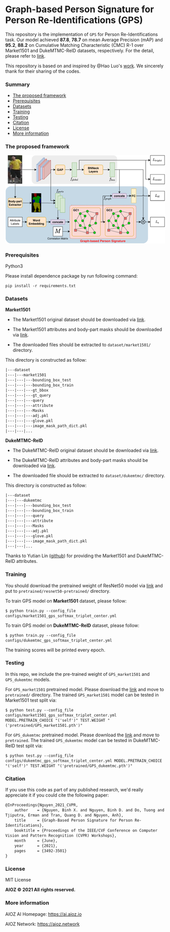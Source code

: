 # Graph-based Person Signature for Person Re-Identifications (GPS)

This repository is the implementation of `GPS` for Person Re-Identifications task. Our model achieved **87.8**, **78.7** on mean Average Precision (mAP) and **95.2**, **88.2** on Cumulative Matching Characteristic (CMC) R-1 over Market1501 and DukeMTMC-ReID datasets, respectively. For the detail, please refer to [link](https://arxiv.org/pdf/2104.06770.pdf).

This repository is based on and inspired by @Hao Luo's [work](https://github.com/michuanhaohao/reid-strong-baseline). We sincerely thank for their sharing of the codes.
### Summary

* [The proposed framework](#the-proposed-framework)
* [Prerequisites](#prerequisites)
* [Datasets](#datasets)
* [Training](#training)
* [Testing](#testing)
* [Citation](#citation)
* [License](#license)
* [More information](#more-information)

### The proposed framework 

![Illustration of the proposed framework](misc/framework.png)

### Prerequisites

Python3

Please install dependence package by run following command:
```
pip install -r requirements.txt
```

### Datasets

**Market1501**

* The Market1501 original dataset should be downloaded via [link](https://www.kaggle.com/pengcw1/market-1501/data).

* The Market1501 attributes and body-part masks should be downloaded via [link](https://vision.aioz.io/f/7e70595885de49b7add6/?dl=1).

* The downloaded files should be extracted to `dataset/market1501/` directory.

This directory is constructed as follow:   
```
|---dataset   
|---|---market1501   
|---|---|---bounding_box_test
|---|---|---bounding_box_train
|---|---|---gt_bbox
|---|---|---gt_query
|---|---|---query
|---|---|---attribute
|---|---|---Masks
|---|---|---adj.pkl
|---|---|---glove.pkl
|---|---|---image_mask_path_dict.pkl
|---|---|...
```

**DukeMTMC-ReID**

* The DukeMTMC-ReID original dataset should be downloaded via [link](https://drive.google.com/u/0/uc?export=download&confirm=_Npo&id=1jjE85dRCMOgRtvJ5RQV9-Afs-2_5dY3O).

* The DukeMTMC-ReID attributes and body-part masks should be downloaded via [link](https://vision.aioz.io/f/5943c5d37fe44da4ba38/?dl=1).

* The downloaded file should be extracted to `dataset/dukemtmc/` directory.

This directory is constructed as follow:   
```
|---dataset   
|---|---dukemtmc
|---|---|---bounding_box_test
|---|---|---bounding_box_train
|---|---|---query
|---|---|---attribute
|---|---|---Masks
|---|---|---adj.pkl
|---|---|---glove.pkl
|---|---|---image_mask_path_dict.pkl
|---|---|...
```

Thanks to Yutian Lin ([github](https://github.com/vana77)) for providing the Market1501 and DukeMTMC-ReID attributes.

### Training
You should download the pretrained weight of ResNet50 model via [link](https://download.pytorch.org/models/resnet50-19c8e357.pth) and put to `pretrained/resnet50-pretrained/` directory.

To train GPS model on **Market1501** dataset, please follow:
```
$ python train.py --config_file configs/market1501_gps_softmax_triplet_center.yml
```
To train GPS model on **DukeMTMC-ReID** dataset, please follow:
```
$ python train.py --config_file configs/dukemtmc_gps_softmax_triplet_center.yml
```
The training scores will be printed every epoch.


### Testing
In this repo, we include the pre-trained weight of `GPS_market1501` and `GPS_dukemtmc` models.

For `GPS_market1501` pretrained model. Please download the [link](https://vision.aioz.io/f/c0153d23a43145baba23/?dl=1) and move to `pretrained/` directory. The trained `GPS_market1501` model can be tested in Market1501 test split via: 
```
$ python test.py --config_file configs/market1501_gps_softmax_triplet_center.yml MODEL.PRETRAIN_CHOICE "('self')" TEST.WEIGHT "('pretrained/GPS_market1501.pth')"
```
For `GPS_dukemtmc` pretrained model. Please download the [link](https://vision.aioz.io/f/86ba3bcc5f834302bee7/?dl=1) and move to `pretrained`. The trained `GPS_dukemtmc` model can be tested in DukeMTMC-ReID test split via:
```
$ python test.py --config_file configs/dukemtmc_gps_softmax_triplet_center.yml MODEL.PRETRAIN_CHOICE "('self')" TEST.WEIGHT "('pretrained/GPS_dukemtmc.pth')"
```


### Citation

If you use this code as part of any published research, we'd really appreciate it if you could cite the following paper:

```
@InProceedings{Nguyen_2021_CVPR,
    author    = {Nguyen, Binh X. and Nguyen, Binh D. and Do, Tuong and Tjiputra, Erman and Tran, Quang D. and Nguyen, Anh},
    title     = {Graph-Based Person Signature for Person Re-Identifications},
    booktitle = {Proceedings of the IEEE/CVF Conference on Computer Vision and Pattern Recognition (CVPR) Workshops},
    month     = {June},
    year      = {2021},
    pages     = {3492-3501}
}
```

### License

MIT License

**AIOZ © 2021 All rights reserved.**

### More information

AIOZ AI Homepage: https://ai.aioz.io

AIOZ Network: https://aioz.network
